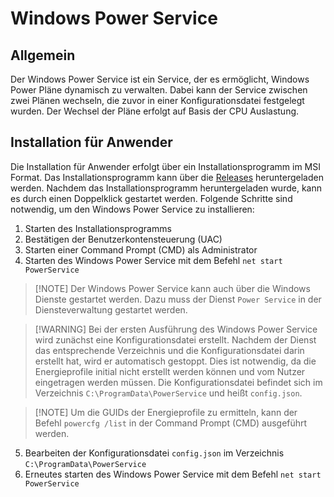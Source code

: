 # Windows Power Service

## Allgemein

Der Windows Power Service ist ein Service, der es ermöglicht, Windows Power Pläne dynamisch zu verwalten. Dabei kann der Service zwischen zwei Plänen wechseln, die zuvor in einer Konfigurationsdatei festgelegt wurden. Der Wechsel der Pläne erfolgt auf Basis der CPU Auslastung. 

## Installation für Anwender

Die Installation für Anwender erfolgt über ein Installationsprogramm im MSI Format. Das Installationsprogramm kann über die [Releases](https://github.com/renegyetvai/Windows-Power-Service/releases) heruntergeladen werden. Nachdem das Installationsprogramm heruntergeladen wurde, kann es durch einen Doppelklick gestartet werden. Folgende Schritte sind notwendig, um den Windows Power Service zu installieren:

1. Starten des Installationsprogramms
2. Bestätigen der Benutzerkontensteuerung (UAC)
3. Starten einer Command Prompt (CMD) als Administrator
4. Starten des Windows Power Service mit dem Befehl `net start PowerService`

> [!NOTE] Der Windows Power Service kann auch über die Windows Dienste gestartet werden. Dazu muss der Dienst `Power Service` in der Diensteverwaltung gestartet werden.

> [!WARNING] Bei der ersten Ausführung des Windows Power Service wird zunächst eine Konfigurationsdatei erstellt. Nachdem der Dienst das entsprechende Verzeichnis und die Konfigurationsdatei darin erstellt hat, wird er automatisch gestoppt. Dies ist notwendig, da die Energieprofile initial nicht erstellt werden können und vom Nutzer eingetragen werden müssen. Die Konfigurationsdatei befindet sich im Verzeichnis `C:\ProgramData\PowerService` und heißt `config.json`.

> [!NOTE] Um die GUIDs der Energieprofile zu ermitteln, kann der Befehl `powercfg /list` in der Command Prompt (CMD) ausgeführt werden.

5. Bearbeiten der Konfigurationsdatei `config.json` im Verzeichnis `C:\ProgramData\PowerService`
6. Erneutes starten des Windows Power Service mit dem Befehl `net start PowerService`
